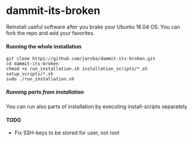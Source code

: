 # dammit-its-broken
Reinstall useful software after you brake your Ubuntu 18.04 OS. You can fork the repo and add your favorites.

#### Running the whole installation

```shell
git clone https://github.com/jarsba/dammit-its-broken.git
cd dammit-its-broken
chmod +x run_installation.sh installation_scripts/*.sh setup_scripts/*.sh
sudo ./run_installation.sh
```

##### Running parts from installation

You can run also parts of installation by executing install-scripts separately

#### TODO

- Fix SSH-keys to be stored for user, not root
